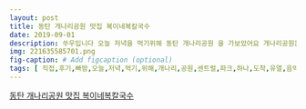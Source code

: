 ```yaml
---
layout: post
title: 동탄 개나리공원 맛집 복이네복칼국수
date: 2019-09-01
description: 쑤우입니다 오늘 저녁을 먹기위해 동탄 개나리공원 을 가보았어요 개나리공원은 센트럴파크에서 길 하나 건너면 도착 동탄 CGV에서 유열의음악앨범 을 보고 난 직후라 급 수제비나 칼국수가 땡겨서 
img: 221635585701.png
fig-caption: # Add figcaption (optional)
tags: [ 직접,후기,빠밤,오늘,저녁,먹기,위해,개나리,공원,센트럴,파크,하나,도착,유열,음악앨범,보고,직후,수제비,칼국수,영화,보신,칼국수,맛집,칼국수,칼국수,경기도,화성시,반송동,중앙,라인,위치,잇어욯,이름,입구,메뉴,오늘,가장,인기,메인,음식,메뉴,사진,확대,사진,그림,칼국수,복은,복어,아시,나중,뻘쭘,칼국수,인분,정도,때문,조금,바로,복어,바지락,버섯,미나리,국물,이집,맛집,절로,김치,상추,칼국수,찰떡,무한리필,폭풍,흡입,해버렷쬬오,맛집,인정,도장,방문,의사,완전,불리,노을,하늘,구경,내일,출근,사실,눈물,귀가,여러분,사진,투척,이번,주도,힘내쟈구,이상,직접,후기,친구,추가 ]
---
```

[동탄 개나리공원 맛집 복이네복칼국수](https://blog.naver.com/sjp9029?Redirect=Log&logNo=221635585701)